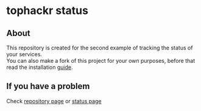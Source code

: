 # tophackr status

## About

This repository is created for the second example of tracking the status of your services.  
You can also make a fork of this project for your own purposes, before that read the installation [guide].

## If you have a problem

Check [repository page][repository] or [status page][status]

[guide]: CONTRIBUTING.md
[repository]: https://github.com/tophackr/status-other
[status]: https://tophackr.com/status-other